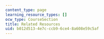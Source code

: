 ```yaml
---
content_type: page
learning_resource_types: []
ocw_type: CourseSection
title: Related Resources
uid: b012d513-4e7c-ccb9-6ce4-8a608e59c5af
---
```

